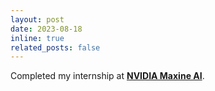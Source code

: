 ```yaml
---
layout: post
date: 2023-08-18 
inline: true
related_posts: false
---
```


Completed my internship at [<strong>NVIDIA Maxine AI</strong>](https://developer.nvidia.com/maxine). 